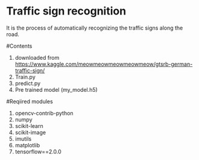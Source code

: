 # Traffic sign recognition

It is the process of automatically recognizing the traffic signs along the road. 

#Contents
1) downloaded from https://www.kaggle.com/meowmeowmeowmeowmeow/gtsrb-german-traffic-sign/
2) Train.py
3) predict.py
4) Pre trained model (my_model.h5)

#Reqiired modules
1) opencv-contrib-python
2) numpy
3) scikit-learn
4) scikit-image
5) imutils
6) matplotlib
7) tensorflow==2.0.0
 
